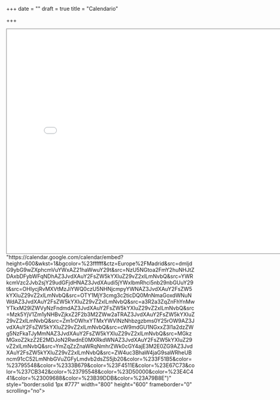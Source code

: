 +++
date = ""
draft = true
title = "Calendario"

+++
<iframe src="[https://calendar.google.com/calendar/embed?height=600&amp;wkst=1&amp;bgcolor=%23ffffff&amp;ctz=Europe%2FMadrid&amp;src=dmljdG9ybG9wZXphcmVuYWxAZ21haWwuY29t&amp;src=NzU5NGtoa2FmY2huNHJtZDAxbDFybWFqNDhAZ3JvdXAuY2FsZW5kYXIuZ29vZ2xlLmNvbQ&amp;src=YWRkcmVzc2Jvb2sjY29udGFjdHNAZ3JvdXAudi5jYWxlbmRhci5nb29nbGUuY29t&amp;src=OHIycjRvMXVtMzJiYWQ0czU5NHNjcmpyYWNAZ3JvdXAuY2FsZW5kYXIuZ29vZ2xlLmNvbQ&amp;src=OTY1MjY3cmg3c2ticDQ0MnNmaGoxdWNuNWdAZ3JvdXAuY2FsZW5kYXIuZ29vZ2xlLmNvbQ&amp;src=a3R2a3ZqZnFhYnMwYTkxM29lZWVyNzFndmdAZ3JvdXAuY2FsZW5kYXIuZ29vZ2xlLmNvbQ&amp;src=Mzk5YjV1Zm1yNHBvZjkxZ2F2b3M2ZWw2aTRAZ3JvdXAuY2FsZW5kYXIuZ29vZ2xlLmNvbQ&amp;src=Zm1rOWhxYTMxYWVlNzNhbzgzbms0Y25rOW9AZ3JvdXAuY2FsZW5kYXIuZ29vZ2xlLmNvbQ&amp;src=cW9mdGU1NGxxZ3I1a2dzZWg5NzFkaTJyMmNAZ3JvdXAuY2FsZW5kYXIuZ29vZ2xlLmNvbQ&amp;src=MGkzMGxoZ2kzZ2E2MDJoN2RwdnE0MXRkdWNAZ3JvdXAuY2FsZW5kYXIuZ29vZ2xlLmNvbQ&amp;src=YmZqZzZnaWRqNmhrZWk0cGY4ajE3M2E0ZG9AZ3JvdXAuY2FsZW5kYXIuZ29vZ2xlLmNvbQ&amp;src=ZW4uc3BhaW4jaG9saWRheUBncm91cC52LmNhbGVuZGFyLmdvb2dsZS5jb20&amp;color=%233F51B5&amp;color=%23795548&amp;color=%2333B679&amp;color=%23F4511E&amp;color=%23E67C73&amp;color=%237CB342&amp;color=%23795548&amp;color=%23D50000&amp;color=%23E4C441&amp;color=%23009688&amp;color=%23B39DDB&amp;color=%23A79B8E](https://calendar.google.com/calendar/embed?height=600&amp;wkst=1&amp;bgcolor=%23ffffff&amp;ctz=Europe%2FMadrid&amp;src=dmljdG9ybG9wZXphcmVuYWxAZ21haWwuY29t&amp;src=NzU5NGtoa2FmY2huNHJtZDAxbDFybWFqNDhAZ3JvdXAuY2FsZW5kYXIuZ29vZ2xlLmNvbQ&amp;src=YWRkcmVzc2Jvb2sjY29udGFjdHNAZ3JvdXAudi5jYWxlbmRhci5nb29nbGUuY29t&amp;src=OHIycjRvMXVtMzJiYWQ0czU5NHNjcmpyYWNAZ3JvdXAuY2FsZW5kYXIuZ29vZ2xlLmNvbQ&amp;src=OTY1MjY3cmg3c2ticDQ0MnNmaGoxdWNuNWdAZ3JvdXAuY2FsZW5kYXIuZ29vZ2xlLmNvbQ&amp;src=a3R2a3ZqZnFhYnMwYTkxM29lZWVyNzFndmdAZ3JvdXAuY2FsZW5kYXIuZ29vZ2xlLmNvbQ&amp;src=Mzk5YjV1Zm1yNHBvZjkxZ2F2b3M2ZWw2aTRAZ3JvdXAuY2FsZW5kYXIuZ29vZ2xlLmNvbQ&amp;src=Zm1rOWhxYTMxYWVlNzNhbzgzbms0Y25rOW9AZ3JvdXAuY2FsZW5kYXIuZ29vZ2xlLmNvbQ&amp;src=cW9mdGU1NGxxZ3I1a2dzZWg5NzFkaTJyMmNAZ3JvdXAuY2FsZW5kYXIuZ29vZ2xlLmNvbQ&amp;src=MGkzMGxoZ2kzZ2E2MDJoN2RwdnE0MXRkdWNAZ3JvdXAuY2FsZW5kYXIuZ29vZ2xlLmNvbQ&amp;src=YmZqZzZnaWRqNmhrZWk0cGY4ajE3M2E0ZG9AZ3JvdXAuY2FsZW5kYXIuZ29vZ2xlLmNvbQ&amp;src=ZW4uc3BhaW4jaG9saWRheUBncm91cC52LmNhbGVuZGFyLmdvb2dsZS5jb20&amp;color=%233F51B5&amp;color=%23795548&amp;color=%2333B679&amp;color=%23F4511E&amp;color=%23E67C73&amp;color=%237CB342&amp;color=%23795548&amp;color=%23D50000&amp;color=%23E4C441&amp;color=%23009688&amp;color=%23B39DDB&amp;color=%23A79B8E<iframe src="https://calendar.google.com/calendar/embed?height=600&amp;wkst=1&amp;bgcolor=%23ffffff&amp;ctz=Europe%2FMadrid&amp;src=dmljdG9ybG9wZXphcmVuYWxAZ21haWwuY29t&amp;src=NzU5NGtoa2FmY2huNHJtZDAxbDFybWFqNDhAZ3JvdXAuY2FsZW5kYXIuZ29vZ2xlLmNvbQ&amp;src=YWRkcmVzc2Jvb2sjY29udGFjdHNAZ3JvdXAudi5jYWxlbmRhci5nb29nbGUuY29t&amp;src=OHIycjRvMXVtMzJiYWQ0czU5NHNjcmpyYWNAZ3JvdXAuY2FsZW5kYXIuZ29vZ2xlLmNvbQ&amp;src=OTY1MjY3cmg3c2ticDQ0MnNmaGoxdWNuNWdAZ3JvdXAuY2FsZW5kYXIuZ29vZ2xlLmNvbQ&amp;src=a3R2a3ZqZnFhYnMwYTkxM29lZWVyNzFndmdAZ3JvdXAuY2FsZW5kYXIuZ29vZ2xlLmNvbQ&amp;src=Mzk5YjV1Zm1yNHBvZjkxZ2F2b3M2ZWw2aTRAZ3JvdXAuY2FsZW5kYXIuZ29vZ2xlLmNvbQ&amp;src=Zm1rOWhxYTMxYWVlNzNhbzgzbms0Y25rOW9AZ3JvdXAuY2FsZW5kYXIuZ29vZ2xlLmNvbQ&amp;src=cW9mdGU1NGxxZ3I1a2dzZWg5NzFkaTJyMmNAZ3JvdXAuY2FsZW5kYXIuZ29vZ2xlLmNvbQ&amp;src=MGkzMGxoZ2kzZ2E2MDJoN2RwdnE0MXRkdWNAZ3JvdXAuY2FsZW5kYXIuZ29vZ2xlLmNvbQ&amp;src=YmZqZzZnaWRqNmhrZWk0cGY4ajE3M2E0ZG9AZ3JvdXAuY2FsZW5kYXIuZ29vZ2xlLmNvbQ&amp;src=ZW4uc3BhaW4jaG9saWRheUBncm91cC52LmNhbGVuZGFyLmdvb2dsZS5jb20&amp;color=%233F51B5&amp;color=%23795548&amp;color=%2333B679&amp;color=%23F4511E&amp;color=%23E67C73&amp;color=%237CB342&amp;color=%23795548&amp;color=%23D50000&amp;color=%23E4C441&amp;color=%23009688&amp;color=%23B39DDB&amp;color=%23A79B8E" style="border:solid 1px #777" width="800" height="600" frameborder="0" scrolling="no"></iframe> "https://calendar.google.com/calendar/embed?height=600&amp;wkst=1&amp;bgcolor=%23ffffff&amp;ctz=Europe%2FMadrid&amp;src=dmljdG9ybG9wZXphcmVuYWxAZ21haWwuY29t&amp;src=NzU5NGtoa2FmY2huNHJtZDAxbDFybWFqNDhAZ3JvdXAuY2FsZW5kYXIuZ29vZ2xlLmNvbQ&amp;src=YWRkcmVzc2Jvb2sjY29udGFjdHNAZ3JvdXAudi5jYWxlbmRhci5nb29nbGUuY29t&amp;src=OHIycjRvMXVtMzJiYWQ0czU5NHNjcmpyYWNAZ3JvdXAuY2FsZW5kYXIuZ29vZ2xlLmNvbQ&amp;src=OTY1MjY3cmg3c2ticDQ0MnNmaGoxdWNuNWdAZ3JvdXAuY2FsZW5kYXIuZ29vZ2xlLmNvbQ&amp;src=a3R2a3ZqZnFhYnMwYTkxM29lZWVyNzFndmdAZ3JvdXAuY2FsZW5kYXIuZ29vZ2xlLmNvbQ&amp;src=Mzk5YjV1Zm1yNHBvZjkxZ2F2b3M2ZWw2aTRAZ3JvdXAuY2FsZW5kYXIuZ29vZ2xlLmNvbQ&amp;src=Zm1rOWhxYTMxYWVlNzNhbzgzbms0Y25rOW9AZ3JvdXAuY2FsZW5kYXIuZ29vZ2xlLmNvbQ&amp;src=cW9mdGU1NGxxZ3I1a2dzZWg5NzFkaTJyMmNAZ3JvdXAuY2FsZW5kYXIuZ29vZ2xlLmNvbQ&amp;src=MGkzMGxoZ2kzZ2E2MDJoN2RwdnE0MXRkdWNAZ3JvdXAuY2FsZW5kYXIuZ29vZ2xlLmNvbQ&amp;src=YmZqZzZnaWRqNmhrZWk0cGY4ajE3M2E0ZG9AZ3JvdXAuY2FsZW5kYXIuZ29vZ2xlLmNvbQ&amp;src=ZW4uc3BhaW4jaG9saWRheUBncm91cC52LmNhbGVuZGFyLmdvb2dsZS5jb20&amp;color=%233F51B5&amp;color=%23795548&amp;color=%2333B679&amp;color=%23F4511E&amp;color=%23E67C73&amp;color=%237CB342&amp;color=%23795548&amp;color=%23D50000&amp;color=%23E4C441&amp;color=%23009688&amp;color=%23B39DDB&amp;color=%23A79B8E")" style="border:solid 1px #777" width="800" height="600" frameborder="0" scrolling="no"></iframe>